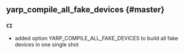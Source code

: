 yarp_compile_all_fake_devices {#master}
-----------

### `CI`

* added option YARP_COMPILE_ALL_FAKE_DEVICES to build all fake devices in one single shot
